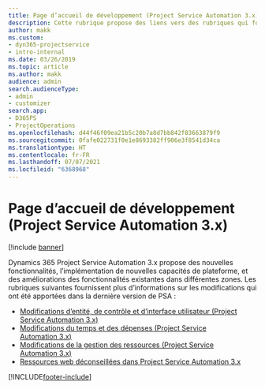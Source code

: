 ```yaml
---
title: Page d’accueil de développement (Project Service Automation 3.x)
description: Cette rubrique propose des liens vers des rubriques qui fournissent des informations sur le développement de Dynamics 365 Project Service Automation (PSA) version 3.x.
author: makk
ms.custom:
- dyn365-projectservice
- intro-internal
ms.date: 03/26/2019
ms.topic: article
ms.author: makk
audience: admin
search.audienceType:
- admin
- customizer
search.app:
- D365PS
- ProjectOperations
ms.openlocfilehash: d44f46f09ea21b5c20b7a8d7bb842f83663879f9
ms.sourcegitcommit: 0fafe022731f0e1e8693382ff906e3f8541d34ca
ms.translationtype: HT
ms.contentlocale: fr-FR
ms.lasthandoff: 07/07/2021
ms.locfileid: "6368968"
---
```

# <a name="development-home-page-project-service-automation-3x"></a>Page d’accueil de développement (Project Service Automation 3.x)

[!include [banner](../../includes/psa-now-project-operations.md)]

Dynamics 365 Project Service Automation 3.x propose des nouvelles fonctionnalités, l’implémentation de nouvelles capacités de plateforme, et des améliorations des fonctionnalités existantes dans différentes zones. Les rubriques suivantes fournissent plus d’informations sur les modifications qui ont été apportées dans la dernière version de PSA :

- [Modifications d’entité, de contrôle et d’interface utilisateur (Project Service Automation 3.x)](../developer-guides/entity-changes-v3.x.md)
- [Modifications du temps et des dépenses (Project Service Automation 3.x)](../developer-guides/time-expense-changes-v3.x.md)
- [Modifications de la gestion des ressources (Project Service Automation 3.x)](../developer-guides/resource-management-changes-v3.x.md)
- [Ressources web déconseillées dans Project Service Automation 3.x](../developer-guides/web-resources-deprecated-v3.x.md)


[!INCLUDE[footer-include](../../includes/footer-banner.md)]